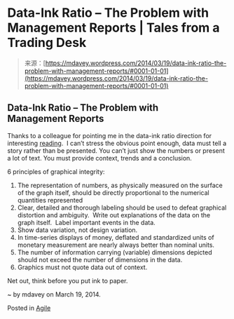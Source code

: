 <!--yml
category: 未分类
date: 2024-05-18 05:52:39
-->

# Data-Ink Ratio – The Problem with Management Reports | Tales from a Trading Desk

> 来源：[https://mdavey.wordpress.com/2014/03/19/data-ink-ratio-the-problem-with-management-reports/#0001-01-01](https://mdavey.wordpress.com/2014/03/19/data-ink-ratio-the-problem-with-management-reports/#0001-01-01)

## Data-Ink Ratio – The Problem with Management Reports

Thanks to a colleague for pointing me in the data-ink ratio direction for interesting [reading](http://thedoublethink.com/2009/08/tufte%E2%80%99s-principles-for-visualizing-quantitative-information/).  I can’t stress the obvious point enough, data must tell a story rather than be presented. You can’t just show the numbers or present a lot of text. You must provide context, trends and a conclusion.

6 principles of graphical integrity:

1.  The representation of numbers, as physically measured on the surface of the graph itself, should be directly proportional to the numerical quantities represented
2.  Clear, detailed and thorough labeling should be used to defeat graphical distortion and ambiguity.  Write out explanations of the data on the graph itself.  Label important events in the data.
3.  Show data variation, not design variation.
4.  In time-series displays of money, deflated and standardized units of monetary measurement are nearly always better than nominal units.
5.  The number of information carrying (variable) dimensions depicted should not exceed the number of dimensions in the data.
6.  Graphics must not quote data out of context.

Net out, think before you put ink to paper.

~ by mdavey on March 19, 2014.

Posted in [Agile](https://mdavey.wordpress.com/category/agile/)